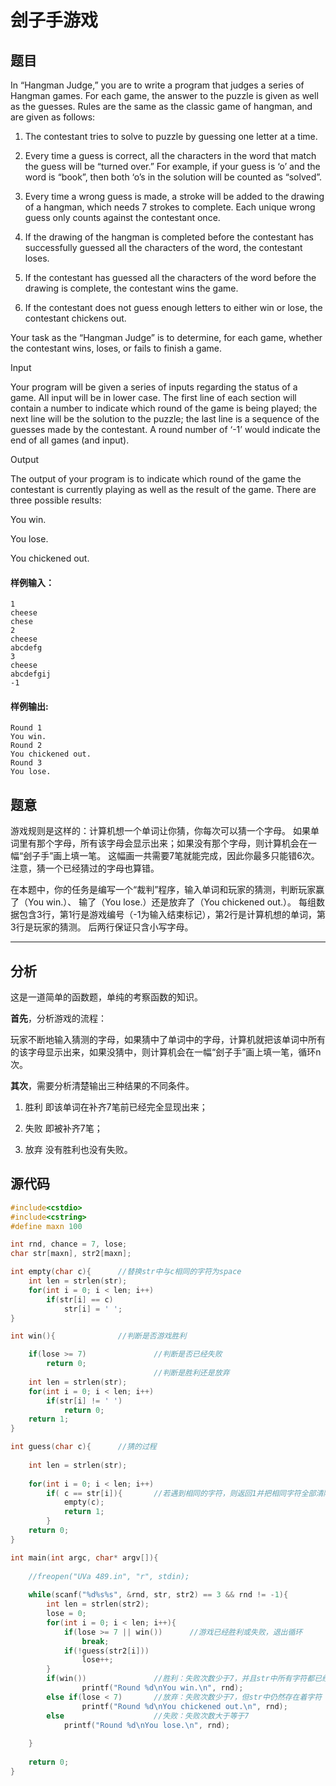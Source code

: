 # 刽子手游戏

## 题目
In “Hangman Judge,” you are to write a program that judges a series of Hangman games. For each game, the answer to the puzzle is given as well as the guesses. Rules are the same as the classic game of hangman, and are given as follows:

1. The contestant tries to solve to puzzle by guessing one letter at a time.

2. Every time a guess is correct, all the characters in the word that match the guess will be “turned over.” For example, if your guess is ‘o’ and the word is “book”, then both ‘o’s in the solution will be counted as “solved”.

3. Every time a wrong guess is made, a stroke will be added to the drawing of a hangman, which needs 7 strokes to complete. Each unique wrong guess only counts against the contestant once.



4. If the drawing of the hangman is completed before the contestant has successfully guessed all the characters of the word, the contestant loses.
5. If the contestant has guessed all the characters of the word before the drawing is complete, the contestant wins the game.

6. If the contestant does not guess enough letters to either win or lose, the contestant chickens out.

  Your task as the “Hangman Judge” is to determine, for each game, whether the contestant wins, loses, or fails to finish a game.

Input

Your program will be given a series of inputs regarding the status of a game. All input will be in lower case. The first line of each section will contain a number to indicate which round of the game is being played; the next line will be the solution to the puzzle; the last line is a sequence of the guesses made by the contestant. A round number of ‘-1’ would indicate the end of all games (and input).

Output

The output of your program is to indicate which round of the game the contestant is currently playing as well as the result of the game. There are three possible results:

You win.

You lose.

You chickened out.

#### 样例输入：
```
1
cheese
chese
2
cheese
abcdefg
3
cheese
abcdefgij
-1
```
#### 样例输出:
```
Round 1
You win.
Round 2
You chickened out.
Round 3
You lose.
```

## 题意
游戏规则是这样的：计算机想一个单词让你猜，你每次可以猜一个字母。 如果单词里有那个字母，所有该字母会显示出来；如果没有那个字母，则计算机会在一幅“刽子手”画上填一笔。 这幅画一共需要7笔就能完成，因此你最多只能错6次。 注意，猜一个已经猜过的字母也算错。 

在本题中，你的任务是编写一个“裁判”程序，输入单词和玩家的猜测，判断玩家赢了（You win.）、 输了（You lose.）还是放弃了（You chickened out.）。 每组数据包含3行，第1行是游戏编号（-1为输入结束标记），第2行是计算机想的单词，第3行是玩家的猜测。 后两行保证只含小写字母。

------

## 分析
这是一道简单的函数题，单纯的考察函数的知识。

**首先**，分析游戏的流程：

玩家不断地输入猜测的字母，如果猜中了单词中的字母，计算机就把该单词中所有的该字母显示出来，如果没猜中，则计算机会在一幅“刽子手”画上填一笔，循环n次。

**其次**，需要分析清楚输出三种结果的不同条件。

1. 胜利 即该单词在补齐7笔前已经完全显现出来；

2. 失败 即被补齐7笔；

3. 放弃 没有胜利也没有失败。

## 源代码

```cpp
#include<cstdio>
#include<cstring>
#define maxn 100

int rnd, chance = 7, lose;
char str[maxn], str2[maxn];

int empty(char c){		//替换str中与c相同的字符为space
	int len = strlen(str);
	for(int i = 0; i < len; i++)
		if(str[i] == c)
			str[i] = ' ';
}

int win(){				//判断是否游戏胜利 

	if(lose >= 7)				//判断是否已经失败 
		return 0;
								//判断是胜利还是放弃 
	int len = strlen(str);
	for(int i = 0; i < len; i++)
		if(str[i] != ' ')
			return 0;
	return 1;
}

int guess(char c){		//猜的过程 
	
	int len = strlen(str);
	
	for(int i = 0; i < len; i++)
		if( c == str[i]){		//若遇到相同的字符，则返回1并把相同字符全部清除
			empty(c);
			return 1;
		}
	return 0;
}

int main(int argc, char* argv[]){
	
	//freopen("UVa 489.in", "r", stdin);
	
	while(scanf("%d%s%s", &rnd, str, str2) == 3 && rnd != -1){
		int len = strlen(str2);
		lose = 0;
		for(int i = 0; i < len; i++){
			if(lose >= 7 || win())		//游戏已经胜利或失败，退出循环
				break; 
			if(!guess(str2[i]))
				lose++;
		}
		if(win())				//胜利：失败次数少于7，并且str中所有字符都已经被指出 
				printf("Round %d\nYou win.\n", rnd);
		else if(lose < 7)		//放弃：失败次数少于7，但str中仍然存在着字符 
				printf("Round %d\nYou chickened out.\n", rnd);
		else					//失败：失败次数大于等于7 
			printf("Round %d\nYou lose.\n", rnd);
		
	}
	
	return 0;
}
```
